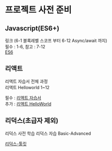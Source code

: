 # 프로젝트 사전 준비

## Javascript(ES6+)

링크 (6-1 블록레벨 스코프 부터 6-12 Async/await 까지)  
필수 : 1-6, 참고 : 7-12  
[ES6](https://poiemaweb.com/es6-block-scope)

## 리액트

리액트 자습서 전체 과정  
리액트 Helloworld 1~12  

필수 : [리액트 자습서](https://ko.reactjs.org/tutorial/tutorial.html)  
추가 : [리액트 HelloWorld](https://ko.reactjs.org/docs/hello-world.html)

## 리덕스(초급자 제외)

리덕스 사전 학습 
리덕스 자습 Basic-Advanced

[리덕스-툴킷](https://redux-toolkit.js.org/tutorials/basic-tutorial)

